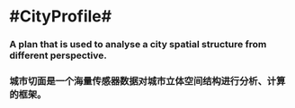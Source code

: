 # #CityProfile#
### A plan that is used to analyse a city spatial structure from different perspective.
### 城市切面是一个海量传感器数据对城市立体空间结构进行分析、计算的框架。
